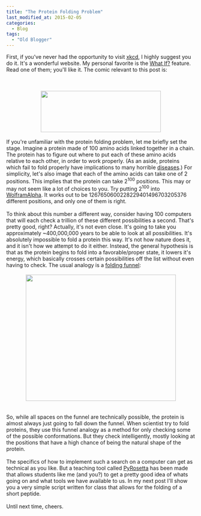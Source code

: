 ```yaml
---
title: "The Protein Folding Problem"
last_modified_at: 2015-02-05
categories:
  - Blog
tags:
  - "Old Blogger"
---
```

First, if you've never had the opportunity to visit <a href="http://xkcd.com/">xkcd</a>, I highly suggest you do it. It's a wonderful website. My personal favorite is the <a href="http://what-if.xkcd.com/">What If?</a> feature. Read one of them; you'll like it. The comic relevant to this post is:<br />
<br />
<br />
<div class="separator" style="clear: both; text-align: center;">
<a href="http://3.bp.blogspot.com/-rqORugNMD2g/VNRCv43D_3I/AAAAAAAACdM/fxXGS7ii6Q8/s1600/xkcd_proteins.png" imageanchor="1" style="margin-left: 1em; margin-right: 1em;"><img border="0" src="http://3.bp.blogspot.com/-rqORugNMD2g/VNRCv43D_3I/AAAAAAAACdM/fxXGS7ii6Q8/s1600/xkcd_proteins.png" height="110" width="320" /></a></div>
<br />
If you're unfamiliar with the protein folding problem, let me briefly set the stage. Imagine a protein made of 100 amino acids linked together in a chain. The protein has to figure out where to put each of these amino acids relative to each other, in order to work properly. (As an aside, proteins which fail to fold properly have implications to many horrible <a href="http://en.wikipedia.org/wiki/Proteopathy">diseases</a>.) For simplicity, let's also image that each of the amino acids can take one of 2 positions. This implies that the protein can take 2<sup>100</sup> positions. This may or may not seem like a lot of choices to you. Try putting&nbsp;2<sup>100</sup>&nbsp;into <a href="http://www.wolframalpha.com/">WolframAlpha</a>. It works out to be 1267650600228229401496703205376 different positions, and only one of them is right.<br />
<br />
To think about this number a different way, consider having 100 computers that will each check a trillion of these different possibilities a second. That's pretty good, right? Actually, it's not even close. It's going to take you approximately ~400,000,000 years to be able to look at all possibilities. It's absolutely impossible to fold a protein this way. It's not how nature does it, and it isn't how we attempt to do it either. Instead, the general hypothesis is that as the protein begins to fold into a favorable/proper state, it lowers it's energy, which basically crosses certain possibilities off the list without even having to check. The usual analogy is a <a href="http://www.snipview.com/q/Folding%20funnel">folding funnel</a>:<br />
<br />
<div class="separator" style="clear: both; text-align: center;">
<a href="http://4.bp.blogspot.com/-4GziUpAoLPw/VNRLMIYs_8I/AAAAAAAACdc/P8z2x2IlA08/s1600/blog_funnel.jpg" imageanchor="1" style="margin-left: 1em; margin-right: 1em;"><img border="0" src="http://4.bp.blogspot.com/-4GziUpAoLPw/VNRLMIYs_8I/AAAAAAAACdc/P8z2x2IlA08/s1600/blog_funnel.jpg" height="336" width="400" /></a></div>
<br />
<br />
So, while all spaces on the funnel are technically possible, the protein is almost always just going to fall down the funnel. When scientist try to fold proteins, they use this funnel analogy as a method for only checking some of the possible conformations. But they check intelligently, mostly looking at the positions that have a high chance of being the natural shape of the protein.<br />
<br />
The specifics of how to implement such a search on a computer can get as technical as you like. But a teaching tool called <a href="http://www.pyrosetta.org/">PyRosetta</a>&nbsp;has been made that allows students like me (and you?) to get a pretty good idea of whats going on and what tools we have available to us. In my next post I'll show you a very simple script written for class that allows for the folding of a short peptide.<br />
<br />
Until next time, cheers.